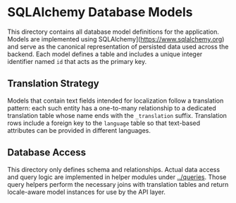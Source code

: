 # SQLAlchemy Database Models

This directory contains all database model definitions for the application. Models are implemented using SQLAlchemy](https://www.sqlalchemy.org) and serve as the canonical representation of persisted data used across the backend. Each model defines a table and includes a unique integer identifier named `id` that acts as the primary key.

## Translation Strategy

Models that contain text fields intended for localization follow a translation pattern: each such entity has a one-to-many relationship to a dedicated translation table whose name ends with the `_translation` suffix. Translation rows include a foreign key to the `language` table so that text-based attributes can be provided in different languages.

## Database Access

This directory only defines schema and relationships. Actual data access and query logic are implemented in helper modules under [../queries](../queries/). Those query helpers perform the necessary joins with translation tables and return locale-aware model instances for use by the API layer.
